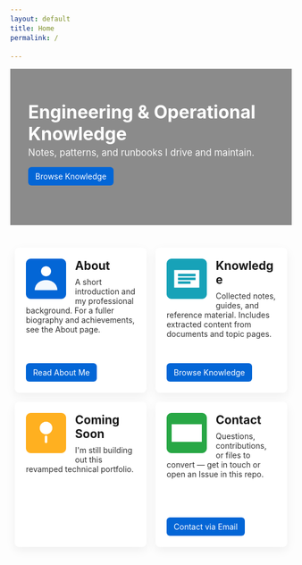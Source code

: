 ```yaml
---
layout: default
title: Home
permalink: /

---
```


<style>
/* Page-scoped quadrant grid for the home page */
.quadrant-grid {
  display: grid;
  grid-template-columns: 1fr 1fr;
  grid-template-rows: 1fr 1fr;
  gap: 1rem;
  max-width: 1100px;
  margin: 2rem auto;
  padding: 0.5rem;
}
.quadrant {
  background: #ffffff;
  border-radius: 8px;
  padding: 1.25rem;
  box-shadow: 0 6px 18px rgba(20,20,20,0.06);
  min-height: 220px;
  display: flex;
  flex-direction: column;
  justify-content: space-between;
}
.quadrant h2 { margin-top: 0; margin-bottom: 0.5rem; }
.quadrant p { margin: 0 0 1rem 0; color: #333; }
.quad-cta { display:inline-block; padding: 0.5rem 0.8rem; background:#0366d6; color:#fff; border-radius:6px; text-decoration:none; }
.quadrant .quad-img { width: 72px; height: 72px; display:block; float:left; margin: 0 1rem 0.5rem 0; }

@media (max-width: 760px) {
  .quadrant-grid { grid-template-columns: 1fr; }
  .quadrant .quad-img { float:none; display:block; margin: 0 0 0.75rem 0; }
}

  /* Hero banner */
  .hero {
    width: 100%;
    min-height: 280px;
    background-image: url('/assets/img/banner-scifi-1.png');
    background-size: cover;
    background-position: center;
    display: flex;
    align-items: center;
    justify-content: center;
    position: relative;
    color: #fff;
    margin-bottom: 1.5rem;
  }
  .hero::before {
    content: "";
    position: absolute;
    inset: 0;
    background: rgba(0,0,0,0.45);
    pointer-events: none;
  }
  .hero-inner { position: relative; max-width: 1100px; padding: 2rem; text-align: left }
  .hero-title { margin: 0 0 0.25rem 0; font-size: 2.0rem }
  .hero-sub { margin: 0 0 1rem 0; opacity: 0.95; font-size:1.05rem }

  @media (max-width:720px) {
    .hero { min-height: 160px; background-position: center top }
    .hero-inner { padding: 1rem }
    .hero-title { font-size:1.4rem }
  }
</style>


  <header class="hero" role="banner" aria-label="Site banner">
    <div class="hero-inner">
      <h1 class="hero-title">Engineering & Operational Knowledge</h1>
      <p class="hero-sub">Notes, patterns, and runbooks I drive and maintain.</p>
      <p><a class="quad-cta" href="/knowledge/">Browse Knowledge</a></p>
    </div>
  </header>

  <div class="quadrant-grid">
  <section class="quadrant" aria-labelledby="about-title">
    <div>
      <img class="quad-img" src="/assets/img/about.svg" alt="About" />
      <h2 id="about-title">About</h2>
      <p>A short introduction and my professional background. For a fuller biography and achievements, see the About page.</p>
    </div>
    <div>
      <a class="quad-cta" href="/aboutme/">Read About Me</a>
    </div>
  </section>

  <section class="quadrant" aria-labelledby="knowledge-title">
    <div>
      <img class="quad-img" src="/assets/img/knowledge.svg" alt="Knowledge" />
      <h2 id="knowledge-title">Knowledge</h2>
      <p>Collected notes, guides, and reference material. Includes extracted content from documents and topic pages.</p>
    </div>
    <div>
      <a class="quad-cta" href="/knowledge/">Browse Knowledge</a>
    </div>
  </section>

  <section class="quadrant" aria-labelledby="comingsoon-title">
    <div>
      <img class="quad-img" src="/assets/img/coming-soon.svg" alt="Coming soon" />
      <h2 id="dar-title">Coming Soon</h2>
      <p>I'm still building out this revamped technical portfolio.</p>
    </div>
  </section>

  <section class="quadrant" aria-labelledby="contact-title">
    <div>
      <img class="quad-img" src="/assets/img/contact.svg" alt="Contact" />
      <h2 id="contact-title">Contact</h2>
      <p>Questions, contributions, or files to convert — get in touch or open an Issue in this repo.</p>
    </div>
    <div>
      <a class="quad-cta" href="mailto:bigbird023@lonestarbandit.com">Contact via Email</a>
    </div>
  </section>
</div>